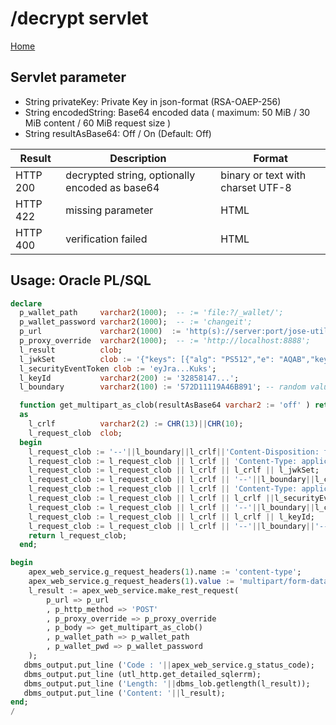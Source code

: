 # /decrypt servlet
[Home](../README.md)

## Servlet parameter
* String privateKey: Private Key in json-format (RSA-OAEP-256)
* String encodedString: Base64 encoded data ( maximum: 50 MiB / 30 MiB content / 60 MiB request size )
* String resultAsBase64: Off / On (Default: Off)

| Result | Description |  Format |
| ----------- | ----------- |  ----------- |
| HTTP 200 |decrypted string, optionally encoded as base64 | binary or text with charset UTF-8 |
| HTTP 422 | missing parameter | HTML |
| HTTP 400 | verification failed | HTML |

## Usage: Oracle PL/SQL
``` sql
declare
  p_wallet_path     varchar2(1000);  -- := 'file:?/_wallet/';
  p_wallet_password varchar2(1000);  -- := 'changeit';
  p_url             varchar2(1000)  := 'http(s)://server:port/jose-utils/verify';
  p_proxy_override  varchar2(1000);  -- := 'http://localhost:8888';
  l_result          clob;
  l_jwkSet          clob := '{"keys": [{"alg": "PS512","e": "AQAB","key_ops": ["verify"],"kid": "32858147...",...}]}';
  l_securityEventToken clob := 'eyJra...Kuks';
  l_keyId           varchar2(200) := '32858147...';
  l_boundary        varchar2(100) := '572D11119A46B891'; -- random value

  function get_multipart_as_clob(resultAsBase64 varchar2 := 'off' ) return clob
  as
    l_crlf          varchar2(2) := CHR(13)||CHR(10);
    l_request_clob  clob;
  begin
    l_request_clob := '--'||l_boundary||l_crlf||'Content-Disposition: form-data; name="jwkSet"; filename="jwkSet.json"';
    l_request_clob := l_request_clob || l_crlf || 'Content-Type: application/octet-stream';
    l_request_clob := l_request_clob || l_crlf || l_crlf || l_jwkSet;
    l_request_clob := l_request_clob || l_crlf || '--'||l_boundary||l_crlf||'Content-Disposition: form-data; name="securityEventToken"; filename="securityEventToken.bin"';
    l_request_clob := l_request_clob || l_crlf || 'Content-Type: application/octet-stream';
    l_request_clob := l_request_clob || l_crlf || l_crlf ||l_securityEventToken;
    l_request_clob := l_request_clob || l_crlf || '--'||l_boundary||l_crlf||'Content-Disposition: form-data; name="keyId"; filename="keyId.txt"';
    l_request_clob := l_request_clob || l_crlf || l_crlf || l_keyId;
    l_request_clob := l_request_clob || l_crlf || '--'||l_boundary||'--' || l_crlf;
    return l_request_clob;
  end;

begin
    apex_web_service.g_request_headers(1).name := 'content-type';
    apex_web_service.g_request_headers(1).value := 'multipart/form-data; boundary='||l_boundary;
    l_result := apex_web_service.make_rest_request(
        p_url => p_url
        , p_http_method => 'POST'
        , p_proxy_override => p_proxy_override
        , p_body => get_multipart_as_clob()
        , p_wallet_path => p_wallet_path
        , p_wallet_pwd => p_wallet_password
    );
   dbms_output.put_line ('Code : '||apex_web_service.g_status_code);
   dbms_output.put_line (utl_http.get_detailed_sqlerrm);
   dbms_output.put_line ('Length: '||dbms_lob.getlength(l_result));
   dbms_output.put_line ('Content: '||l_result);
end;
/
```